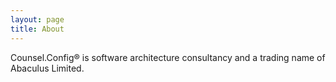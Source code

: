 ```yaml
---
layout: page
title: About
---
```


Counsel.Config® is software architecture consultancy and a trading name of Abaculus Limited.




